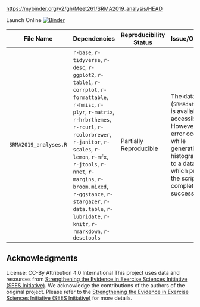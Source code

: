 https://mybinder.org/v2/gh/Meet261/SRMA2019_analysis/HEAD

Launch Online [![Binder](https://mybinder.org/badge_logo.svg)](https://notebooks.gesis.org/binder/v2/gh/Meet261/SRMA2019_analysis/HEAD)

| **File Name**                           | **Dependencies**                                                                                                                | **Reproducibility Status**  | **Issue/Obstacle**                                                                                                                                                                                                                                           |
|-----------------------------------------|----------------------------------------------------------------------------------------------------------------------------------|----------------------------|---------------------------------------------------------------------------------------------------------------------------------------------------------------------------------------------------------------------------------------------------------------|
| `SRMA2019_analyses.R`                   | `r-base`, `r-tidyverse`, `r-desc`, `r-ggplot2`, `r-table1`, `r-corrplot`, `r-formattable`, `r-hmisc`, `r-plyr`, `r-matrix`, `r-hrbrthemes`, `r-rcurl`, `r-rcolorbrewer`, `r-janitor`, `r-scales`, `r-lemon`, `r-mfx`, `r-jtools`, `r-nnet`, `r-margins`, `r-broom.mixed`, `r-ggstance`, `r-stargazer`, `r-data.table`, `r-lubridate`, `r-knitr`, `r-rmarkdown`, `r-desctools` | Partially Reproducible      | The dataset (`SRMAdata.csv`) is available and accessible. However, an error occurs while generating the histogram due to a data issue, which prevents the script from completing successfully.                                                               |

## Acknowledgments
License: CC-By Attribution 4.0 International 
This project uses data and resources from [Strengthening the Evidence in Exercise Sciences Initiative (SEES Initiative)](https://osf.io/ntw7d/). We acknowledge the contributions of the authors of the original project. Please refer to the [Strengthening the Evidence in Exercise Sciences Initiative (SEES Initiative)](https://osf.io/ntw7d/) for more details.
